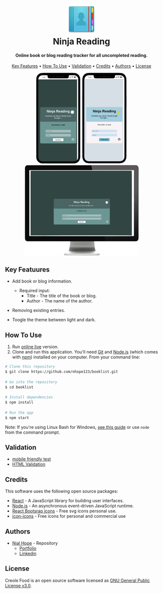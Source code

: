 
<h1 align="center">
  <br>
  <a href="https://nhope123.github.io/booklist/"><img src="./public/logo128.png" alt="Logo" width="100"></a>
  <br>
  Ninja Reading
  <br>
</h1>



<h4 align="center">Online book or blog reading tracker for all uncompleted reading.</h4>



<p align="center">
  <a href="#key-features">Key Features</a> •
  <a href="#how-to-use">How To Use</a> •
  <a href="#validation">Validation</a> •
  <a href="#credits">Credits</a> •
  <a href="#authors">Authors</a> •
  <a href="#license">License</a>
</p>

<div align='center' >
  <img src='./src/resources/dark-mobile.png' alt='dark mobile screenshot' height='300' />  
  <img src='./src/resources/light-mobile.png' alt='light mobile screenshot' height='300' />  
  <img src='./src/resources/booklist-desktop.png' alt='Desktop screenshot' height='300' />
</div>

<h2 id='key-features' >Key Featuures</h2>

- Add book or blog information.
	+ Required input:
		* Title - The title of the book or blog.
		* Author - The name of the author.
		
- Removing existing entries.
- Toogle the theme between light and dark.

<h2 id='how-to-use' >How To Use</h2>

1. Run [online live](https://nhope123.github.io/booklist/) version.
2. Clone and run this application. You'll need [Git](https://git-scm.com) and [Node.js](https://nodejs.org/en/download/) (which comes with [npm](http://npmjs.com)) installed on your computer. From your command line:

```bash
# Clone this repository
$ git clone https://github.com/nhope123/booklist.git

# Go into the repository
$ cd booklist

# Install dependencies
$ npm install

# Run the app
$ npm start
```

Note: If you're using Linux Bash for Windows, [see this guide](https://www.howtogeek.com/261575/how-to-run-graphical-linux-desktop-applications-from-windows-10s-bash-shell/) or use `node` from the command prompt.

<h2 id='validation' >Validation</h2>

+ [mobile friendly test](https://search.google.com/test/mobile-friendly?id=SBoL0FuP4oxmw-ZJ-KYCvA)
+ [HTML Validation](https://validator.w3.org/nu/?doc=https%3A%2F%2Fnhope123.github.io%2Fbooklist%2F)

<h2 id='credits' >Credits</h2> 

This software uses the following open source packages:

- [React](https://reactjs.org/) - A JavaScript library for building user interfaces.
- [Node.js](https://nodejs.org/) - An asynchronous event-driven JavaScript runtime.
- [React Bootsrap icons](https://www.npmjs.com/package/react-bootstrap-icons) - Free svg icons personal use.
- [icon-icons](https://icon-icons.com/) - Free icons for personal and commercial use

<h2 id='authors' >Authors</h2>

+ [Nial Hope](https://github.com/nhope123) - Repository
  + [Portfolio](https://nhope123.github.io/)
  + [Linkedin](https://www.linkedin.com/in/nialhope/)

<h2 id='license' >License</h2>

Creole Food is an open source software licensed as [GNU General Public License v3.0](LICENSE).

